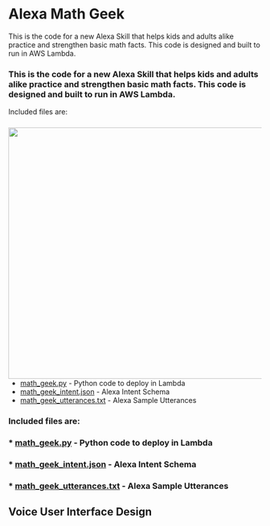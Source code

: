 # Alexa Math Geek
This is the code for a new Alexa Skill that helps kids and adults alike practice and strengthen basic math facts.  This code is designed and built to run in AWS Lambda.
### This is the code for a new Alexa Skill that helps kids and adults alike practice and strengthen basic math facts.  This code is designed and built to run in AWS Lambda.
Included files are:
### <img align="right" width="700" height="500" src="https://blog.schoolspecialty.com/wp-content/uploads/2017/04/How-to-Help-Your-Students-Overcome-Math-Anxiety-1200x624.jpg">
* [math_geek.py](math_geek.py) - Python code to deploy in Lambda
* [math_geek_intent.json](math_geek_intent.json) - Alexa Intent Schema
* [math_geek_utterances.txt](math_geek_utterances.txt) - Alexa Sample Utterances
### Included files are:
### * [math_geek.py](math_geek.py) - Python code to deploy in Lambda
### * [math_geek_intent.json](math_geek_intent.json) - Alexa Intent Schema
### * [math_geek_utterances.txt](math_geek_utterances.txt) - Alexa Sample Utterances
## Voice User Interface Design
